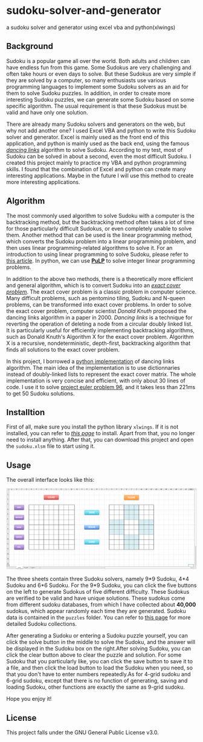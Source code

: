 # sudoku-solver-and-generator
a sudoku solver and generator using excel vba and python(xlwings)


## Background

Sudoku is a popular game all over the world. Both adults and children can have endless fun from this game. Some Sudokus are very challenging and often take hours or even days to solve. But these Sudokus are very simple if they are solved by a computer, so many enthusiasts use various programming languages to implement some Sudoku solvers as an aid for them to solve Sudoku puzzles. In addition, in order to create more interesting Sudoku puzzles, we can generate some Sudoku based on some specific algorithm. The usual requirement is that these Sudokus must be valid and have only one solution.

There are already many Sudoku solvers and generators on the web, but why not add another one? I used Excel VBA and python to write this Sudoku solver and generator. Excel is mainly used as the front end of this application, and python is mainly used as the back end, using the famous [*dancing links*](https://en.wikipedia.org/wiki/Dancing_Links) algorithm to solve Sudoku. According to my test, most of Sudoku can be solved in about a second, even the most difficult Sudoku. I created this project mainly to practice my VBA and python programming skills. I found that the combination of Excel and python can create many interesting applications. Maybe in the future I will use this method to create more interesting applications.

## Algorithm

The most commonly used algorithm to solve Sudoku with a computer is the backtracking method, but the backtracking method often takes a lot of time for those particularly difficult Sudokus, or even completely unable to solve them. Another method that can be used is the linear programming method, which converts the Sudoku problem into a linear programming problem, and then uses linear programming-related algorithms to solve it. For an introduction to using linear programming to solve Sudoku, please refer to [this article](https://towardsdatascience.com/using-integer-linear-programming-to-solve-sudoku-puzzles-15e9d2a70baa). In python, we can use [**PuLP**](https://coin-or.github.io/pulp/) to solve integer linear programming problems.

In addition to the above two methods, there is a theoretically more efficient and general algorithm, which is to convert Sudoku into an *[exact cover problem](https://en.wikipedia.org/wiki/Exact_cover)*. The exact cover problem is a classic problem in computer science. Many difficult problems, such as pentomino tiling, Sudoku and N-queen problems, can be transformed into exact cover problems. In order to solve the exact cover problem, computer scientist *Donald Knuth* proposed the dancing links algorithm in a paper in 2000. *Dancing links* is a technique for reverting the operation of deleting a node from a circular doubly linked list. It is particularly useful for efficiently implementing backtracking algorithms, such as Donald Knuth's Algorithm X for the exact cover problem. Algorithm X is a recursive, nondeterministic, depth-first, backtracking algorithm that finds all solutions to the exact cover problem. 

In this project, I borrowed a [python implementation](https://www.cs.mcgill.ca/~aassaf9/python/algorithm_x.html) of dancing links algorithm. The main idea of the implementation is to use dictionnaries instead of doubly-linked lists to represent the exact cover matrix.  The whole implementation is very concise and efficient, with only about 30 lines of code. I use it to solve [project euler problem 96](https://projecteuler.net/problem=96), and it takes less than 221ms to get 50 Sudoku solutions.

## Installtion

First of all, make sure you install the python library `xlwings`. If it is not installed, you can refer to *[this page](https://docs.xlwings.org/en/stable/installation.html)* to install. Apart from that, you no longer need to install anything. After that, you can download this project and open the `sudoku.xlsm` file to start using it. 

## Usage

The overall interface looks like this:

![](images/1.png)

The three sheets contain three Sudoku solvers, namely 9\*9 Sudoku, 4\*4 Sudoku and 6\*6 Sudoku. For the 9*9 Sudoku, you can click the five buttons on the left to generate Sudokus of five different difficulty. These Sudokus are verified to be valid and have unique solutions. These sudokus come from different sudoku databases, from which I have collected about **40,000** sudokus, which appear randomly each time they are generated. Sudoku data is contained in the `puzzles` folder. You can refer to [this page](https://github.com/t-dillon/tdoku/blob/master/benchmarks/README.md) for more detailed Sudoku collections.

After generating a Sudoku or entering a Sudoku puzzle yourself, you can click the solve button in the middle to solve the Sudoku, and the answer will be displayed in the Sudoku box on the right.After solving Sudoku, you can click the clear button above to clear the puzzle and solution. For some Sudoku that you particularly like, you can click the save button to save it to a file, and then click the load button to load the Sudoku when you need, so that you don't have to enter numbers repeatedly.As for 4-grid sudoku and 6-grid sudoku, except that there is no function of generating, saving and loading Sudoku, other functions are exactly the same as 9-grid sudoku.

Hope you enjoy it!

## License

This project falls under the GNU General Public License v3.0.









